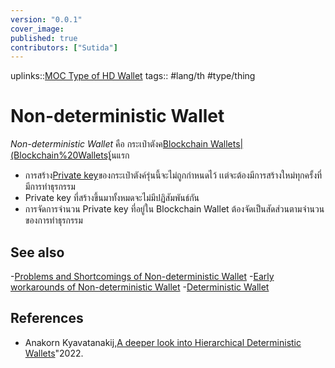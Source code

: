 ```yaml
---
version: "0.0.1"
cover_image:
published: true
contributors: ["Sutida"]
---
```

uplinks::[MOC Type of HD Wallet](./MOC%20Type%20of%20HD%20Wallet.md)
tags:: #lang/th #type/thing

# Non-deterministic Wallet
*Non-deterministic Wallet* คือ กระเป๋าตังค[Blockchain Wallets|(Blockchain%20Wallets)](./Blockchai%20Wallets|(Blockchain%20Wallets).md)ุ่นแรก 
- การสร้าง[Private key](./Private%20key.md)ของกระเป๋าตังค์รุ่นนี้จะไม่ถูกกำหนดไว้ เเต่จะต้องมีการสร้างใหม่ทุกครั้งที่มีการทำธุรกรรม 
- Private key ที่สร้างขึ้นมาทั้งหมดจะไม่มีปฏิสัมพันธ์กัน
- การจัดการจำนวน Private key ที่อยู่ใน Blockchain Wallet ต้องจัดเป็นสัดส่วนตามจำนวนของการทำธุรกรรม

## See also
 -[Problems and Shortcomings of Non-deterministic Wallet](./Problems%20and%20Shortcomings%20of%20Non-deterministic%20Wallet.md)
 -[Early workarounds of Non-deterministic Wallet](./Early%20workarounds%20of%20Non-deterministic%20Wallet.md)
 -[Deterministic Wallet](./Deterministic%20Wallet.md)
## References
- Anakorn Kyavatanakij,[A deeper look into Hierarchical Deterministic Wallets](./A%20deeper%20look%20into%20Hierarchical%20Deterministic%20Wallets.md)"2022.
 